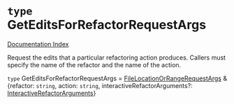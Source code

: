 # `type` GetEditsForRefactorRequestArgs

[Documentation Index](../README.md)

Request the edits that a particular refactoring action produces.
Callers must specify the name of the refactor and the name of the action.

`type` GetEditsForRefactorRequestArgs = [FileLocationOrRangeRequestArgs](../type.FileLocationOrRangeRequestArgs/README.md) \& \{refactor: `string`, action: `string`, interactiveRefactorArguments?: [InteractiveRefactorArguments](../interface.InteractiveRefactorArguments/README.md)}
